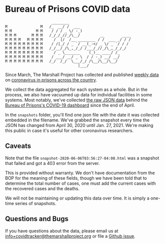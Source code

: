 # Bureau of Prisons COVID data

```
                     ________
M               M   /_  __/ /  ___
M M           M M    / / / _ \/ -_)
M M M       M M M   /_/_/_//_/\__/         __        ____
M M M M   M M M M     /  |/  /__ ________ / /  ___ _/ / /
M M M M M M M M M    / /|_/ / _ `/ __(_-</ _ \/ _ `/ / /
M M M M M M M M M   /_/__/_/\_,_/_/ /___/_//_/\_,_/_/_/
M M M M M M M M M     / _ \_______    (_)__ ____/ /_
M M M M M M M M M    / ___/ __/ _ \  / / -_) __/ __/
M M M M M M M M M   /_/  /_/  \___/_/ /\__/\__/\__/
                                 |___/

```

Since March, The Marshall Project has collected and published [weekly data](https://github.com/themarshallproject/COVID_prison_data) on [coronavirus in prisons across the country](https://www.themarshallproject.org/2020/05/01/a-state-by-state-look-at-coronavirus-in-prisons).

We collect the data aggregated for each system as a whole. But in the process, we also have vacuumed up data for individual facilities in some systems. Most notably, we've collected [the raw JSON data](https://www.bop.gov/coronavirus/json/final.json) behind the [Bureau of Prisons's COVID-19 dashboard](https://www.bop.gov/coronavirus/index.jsp) since the end of April. 

In the `snapshots` folder, you'll find one json file with the date it was collected embedded in the filename. We've grabbed the snapshot every time the JSON has changed from April 30, 2020 until Jan. 27, 2021. We're making this public in case it's useful for other coronavirus researchers. 

## Caveats
Note that the file `snapshot-2020-06-06T03:56:27-04:00.html` was a snapshot that failed and got a 403 error from the server. 

This is provided without warranty. We don't have documentation from the BOP for the meaning of these fields, though we have been told that to determine the total number of cases, one must add the current cases with the recovered cases and the deaths. 

We will not be maintaining or updating this data over time. It is simply a one-time series of snapshots.

## Questions and Bugs
If you have questions about the data, please email us at [info+covidtracker@themarshallproject.org](mailto:info+covidtracker@themarshallproject.org) or file a [Github issue](https://github.com/themarshallproject/COVID_prison_data/issues).